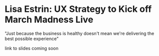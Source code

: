 # Lisa Estrin: UX Strategy to Kick off March Madness Live


"Just because the business is healthy doesn't mean we're delivering the best possible experience"

link to slides coming soon
